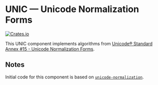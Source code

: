 # UNIC — Unicode Normalization Forms

[![Crates.io](https://img.shields.io/crates/v/unic-normal.svg)](https://crates.io/crates/unic-normal)

This UNIC component implements algorithms from [Unicode® Standard Annex #15 -
Unicode Normalization Forms](http://unicode.org/reports/tr15/).

## Notes

Initial code for this component is based on
[`unicode-normalization`](https://github.com/unicode-rs/unicode-normalization).
